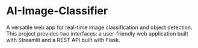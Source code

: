 # AI-Image-Classifier
A versatile web app for real-time image classification and object detection. This project provides two interfaces: a user-friendly web application built with Streamlit and a REST API built with Flask.
